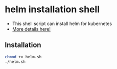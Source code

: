 # helm installation shell
- This shell script can install helm for kubernetes
- [More details here!](https://helm.sh/docs/intro/install/)


## Installation
```bash
chmod +x helm.sh
./helm.sh
```